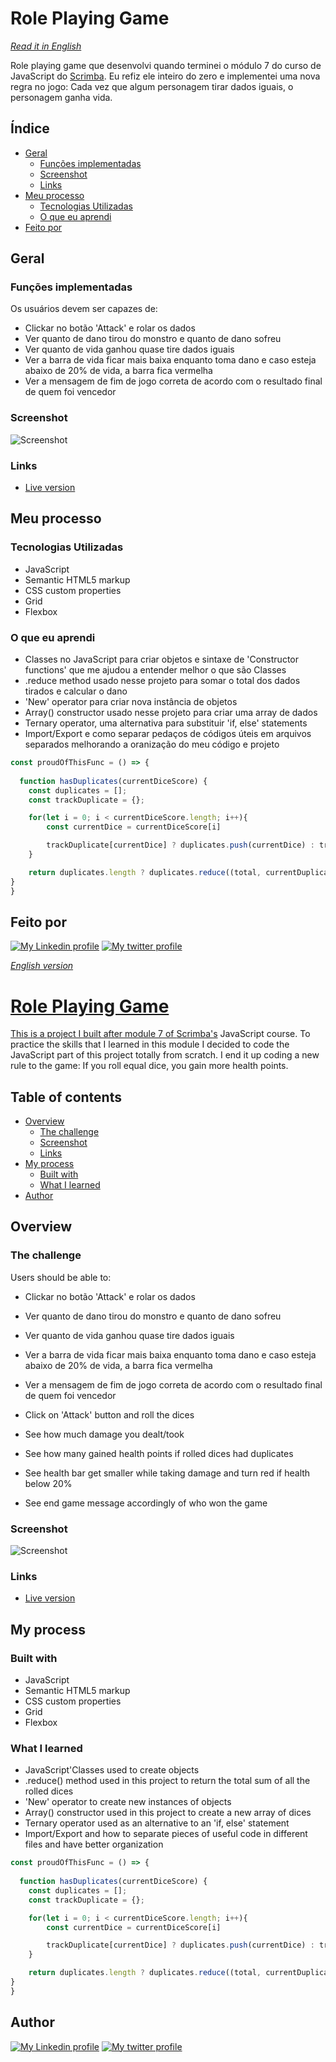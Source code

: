 # Role Playing Game
_[Read it in English](#English)_

Role playing game que desenvolvi quando terminei o módulo 7 do curso de JavaScript do [Scrimba](scrimba.com). Eu refiz ele inteiro do zero e implementei uma nova regra no jogo: Cada vez que algum personagem tirar dados iguais, o personagem ganha vida.

## Índice

- [Geral](#geral)
  - [Funções implementadas](#funções-implementadas)
  - [Screenshot](#screenshot)
  - [Links](#links)
- [Meu processo](#meu-processo)
  - [Tecnologias Utilizadas](#tecnologias-utilizadas)
  - [O que eu aprendi](#o-que-eu-aprendi)
- [Feito por](#feito-por)

## Geral

### Funções implementadas

Os usuários devem ser capazes de:

- Clickar no botão 'Attack' e rolar os dados
- Ver quanto de dano tirou do monstro e quanto de dano sofreu
- Ver quanto de vida ganhou quase tire dados iguais
- Ver a barra de vida ficar mais baixa enquanto toma dano e caso esteja abaixo de 20% de vida, a barra fica vermelha
- Ver a mensagem de fim de jogo correta de acordo com o resultado final de quem foi vencedor

### Screenshot

![Screenshot]()

### Links

- [Live version](https://role-playing-game-sable.vercel.app)

## Meu processo

### Tecnologias Utilizadas

- JavaScript
- Semantic HTML5 markup
- CSS custom properties
- Grid
- Flexbox


### O que eu aprendi

- Classes no JavaScript para criar objetos e sintaxe de 'Constructor functions' que me ajudou a entender melhor o que são Classes
- .reduce method usado nesse projeto para somar o total dos dados tirados e calcular o dano
- 'New' operator para criar nova instância de objetos
- Array() constructor usado nesse projeto para criar uma array de dados
- Ternary operator, uma alternativa para substituir 'if, else' statements
- Import/Export e como separar pedaços de códigos úteis em arquivos separados melhorando a oranização do meu código e projeto

```js
const proudOfThisFunc = () => {
  
  function hasDuplicates(currentDiceScore) {
    const duplicates = [];
    const trackDuplicate = {};

    for(let i = 0; i < currentDiceScore.length; i++){
        const currentDice = currentDiceScore[i]

        trackDuplicate[currentDice] ? duplicates.push(currentDice) : trackDuplicate[currentDice] = true;
    }

    return duplicates.length ? duplicates.reduce((total, currentDuplicate) => total + currentDuplicate) : false;
}
}
```


## Feito por

<div>
  <a href="https://www.linkedin.com/in/ffernando-costa/?locale=en_US" target="_blank"><img src="https://img.shields.io/badge/-LinkedIn-%230077B5?style=for-the-badge&logo=linkedin&logoColor=white" alt="My Linkedin profile"></a>
  <a href="https://twitter.com/ffernandodev" target="_blank"><img src="https://img.shields.io/badge/Twitter-1DA1F2?style=for-the-badge&logo=twitter&logoColor=white" alt="My twitter profile"</a>
</div>



<div id="English">

_English version_

</div>

# Role Playing Game

This is a project I built after module 7 of [Scrimba's](scrimba.com) JavaScript course. To practice the skills that I learned in this module I decided to code the JavaScript part of this project totally from scratch. I end it up coding a new rule to the game: If you roll equal dice, you gain more health points.

## Table of contents

- [Overview](#overview)
  - [The challenge](#the-challenge)
  - [Screenshot](#screenshot)
  - [Links](#links)
- [My process](#my-process)
  - [Built with](#built-with)
  - [What I learned](#what-i-learned)
- [Author](#author)

## Overview

### The challenge

Users should be able to:

- Clickar no botão 'Attack' e rolar os dados
- Ver quanto de dano tirou do monstro e quanto de dano sofreu
- Ver quanto de vida ganhou quase tire dados iguais
- Ver a barra de vida ficar mais baixa enquanto toma dano e caso esteja abaixo de 20% de vida, a barra fica vermelha
- Ver a mensagem de fim de jogo correta de acordo com o resultado final de quem foi vencedor

- Click on 'Attack' button and roll the dices
- See how much damage you dealt/took
- See how many gained health points if rolled dices had duplicates
- See health bar get smaller while taking damage and turn red if health below 20%
- See end game message accordingly of who won the game

### Screenshot

![Screenshot]()

### Links

- [Live version](https://role-playing-game-sable.vercel.app)

## My process

### Built with

- JavaScript
- Semantic HTML5 markup
- CSS custom properties
- Grid
- Flexbox

### What I learned

- JavaScript'Classes used to create objects
- .reduce() method used in this project to return the total sum of all the rolled dices
- 'New' operator to create new instances of objects
- Array() constructor used in this project to create a new array of dices
- Ternary operator used as an alternative to an 'if, else' statement
- Import/Export and how to separate pieces of useful code in different files and have better organization

```js
const proudOfThisFunc = () => {
  
  function hasDuplicates(currentDiceScore) {
    const duplicates = [];
    const trackDuplicate = {};

    for(let i = 0; i < currentDiceScore.length; i++){
        const currentDice = currentDiceScore[i]

        trackDuplicate[currentDice] ? duplicates.push(currentDice) : trackDuplicate[currentDice] = true;
    }

    return duplicates.length ? duplicates.reduce((total, currentDuplicate) => total + currentDuplicate) : false;
}
}
```


## Author

<div>
  <a href="https://www.linkedin.com/in/ffernando-costa/?locale=en_US" target="_blank"><img src="https://img.shields.io/badge/-LinkedIn-%230077B5?style=for-the-badge&logo=linkedin&logoColor=white" alt="My Linkedin profile"></a>
  <a href="https://twitter.com/ffernandodev" target="_blank"><img src="https://img.shields.io/badge/Twitter-1DA1F2?style=for-the-badge&logo=twitter&logoColor=white" alt="My twitter profile"</a>
</div>

